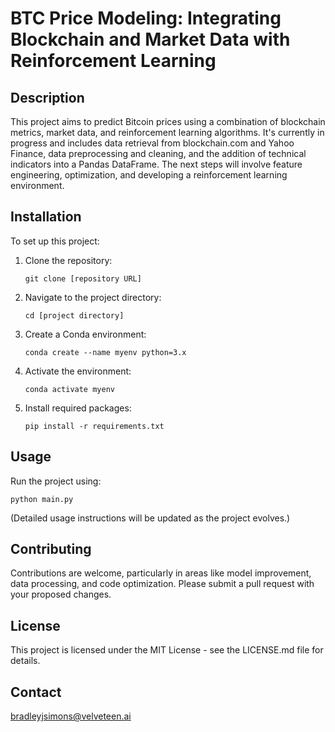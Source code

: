 # BTC Price Modeling: Integrating Blockchain and Market Data with Reinforcement Learning

## Description

This project aims to predict Bitcoin prices using a combination of blockchain metrics, market data, and reinforcement learning algorithms. It's currently in progress and includes data retrieval from blockchain.com and Yahoo Finance, data preprocessing and cleaning, and the addition of technical indicators into a Pandas DataFrame. The next steps will involve feature engineering, optimization, and developing a reinforcement learning environment.

## Installation

To set up this project:

1. Clone the repository:

   ```
   git clone [repository URL]
   ```

2. Navigate to the project directory:

   ```
   cd [project directory]
   ```

3. Create a Conda environment:

   ```
   conda create --name myenv python=3.x
   ```

4. Activate the environment:

   ```
   conda activate myenv
   ```

5. Install required packages:
   ```
   pip install -r requirements.txt
   ```

## Usage

Run the project using:

```
python main.py
```

(Detailed usage instructions will be updated as the project evolves.)

## Contributing

Contributions are welcome, particularly in areas like model improvement, data processing, and code optimization. Please submit a pull request with your proposed changes.

## License

This project is licensed under the MIT License - see the LICENSE.md file for details.

## Contact

bradleyjsimons@velveteen.ai
